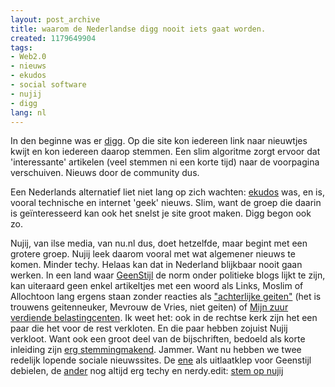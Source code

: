 ```yaml
---
layout: post_archive
title: waarom de Nederlandse digg nooit iets gaat worden.
created: 1179649904
tags:
- Web2.0
- nieuws
- ekudos
- social software
- nujij
- digg
lang: nl
---
```

In den beginne was er [digg](http://nl.wikipedia.org/wiki/Digg). Op die site kon iedereen link naar nieuwtjes kwijt en kon iedereen daarop stemmen. Een slim algoritme zorgt ervoor dat 'interessante' artikelen (veel stemmen ni een korte tijd) naar de voorpagina verschuiven. Nieuws door de community dus.

Een Nederlands alternatief liet niet lang op zich wachten: [ekudos](http://ekudos.nl) was, en is, vooral technische en internet 'geek' nieuws. Slim, want de groep die daarin is geïnteresseerd kan ook het snelst je site groot maken. Digg begon ook zo.

Nujij, van ilse media, van nu.nl dus, doet hetzelfde, maar begint met een grotere groep. Nujij leek daarom vooral met wat algemener nieuws te komen. Minder techy. Helaas kan dat in Nederland blijkbaar nooit gaan werken. In een land waar [GeenStijl](http://bler.webschuur.com/geenstijl_linkbait) de norm onder politieke blogs lijkt te zijn, kan uiteraard geen enkel artikeltjes met een woord als Links, Moslim of Allochtoon lang ergens staan zonder reacties als ["achterlijke geiten"](http://www.nujij.nl/meld-spam.140.lynkx?reactie=a2a12faf-e137-46d9-a122-254b1f8183a6&artikel=f357c6b6-4821-41e6-ae48-d35acde2d1bc) (het is trouwens geitenneuker, Mevrouw de Vries, niet geiten) of [Mijn zuur verdiende belastingcenten](http://www.nujij.nl/vn-bezorgd-over-nederlands-asielbeleid.132018.lynkx). Ik weet het: ook in de rechtse kerk zijn het een paar die het voor de rest verkloten. En die paar hebben zojuist Nujij verkloot. Want ook een groot deel van de bijschriften, bedoeld als korte inleiding zijn [erg stemmingmakend](http://www.nujij.nl/dierentuin-mogelijk-strafbaar.132699.lynkx). Jammer. Want nu hebben we twee redelijk lopende sociale nieuwssites. De [ene](http://www.nujij.nl) als uitlaatklep voor Geenstijl debielen, de [ander](http://www.ekudos.nl) nog altijd erg techy en nerdy.edit: [stem op nujij](http://www.nujij.nl/waarom-de-nederlandse-digg-nooit-iets-gaat-worden.135176.lynkx)

